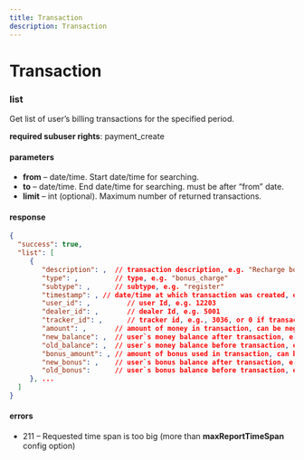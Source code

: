 ```yaml
---
title: Transaction
description: Transaction
---
```


# Transaction

### list

Get list of user’s billing transactions for the specified period.

**required subuser rights**: payment_create

#### parameters

* **from** – date/time. Start date/time for searching.
* **to** – date/time. End date/time for searching. must be after “from” date.
* **limit** – int (optional). Maximum number of returned transactions.

#### response

```json
{
  "success": true,
  "list": [
     {
        "description": ,  // transaction description, e.g. "Recharge bonus balance during tracker registration"
        "type": ,         // type, e.g. "bonus_charge"
        "subtype": ,      // subtype, e.g. "register"
        "timestamp": , // date/time at which transaction was created, e.g. "2013-08-02 08:16:40"
        "user_id": ,         // user Id, e.g. 12203
        "dealer_id": ,       // dealer Id, e.g. 5001
        "tracker_id": ,      // tracker id, e.g., 3036, or 0 if transaction is not associated with tracker
        "amount": ,       // amount of money in transaction, can be negative. e.g. -10.0000 means 10 money units were removed from user`s balance
        "new_balance": ,  // user`s money balance after transaction, e.g. 800.0000
        "old_balance": ,  // user`s money balance before transaction, e.g. 810.0000
        "bonus_amount": , // amount of bonus used in transaction, can be negative. e.g. 10.0000 means 10 bonuses units were added to user`s bonus balance
        "new_bonus": ,    // user`s bonus balance after transaction, e.g. 10.0000
        "old_bonus":      // user`s bonus balance before transaction, e.g. 0.0000
     }, ...
  ]
}
```

#### errors

* 211 – Requested time span is too big (more than **maxReportTimeSpan** config option)
